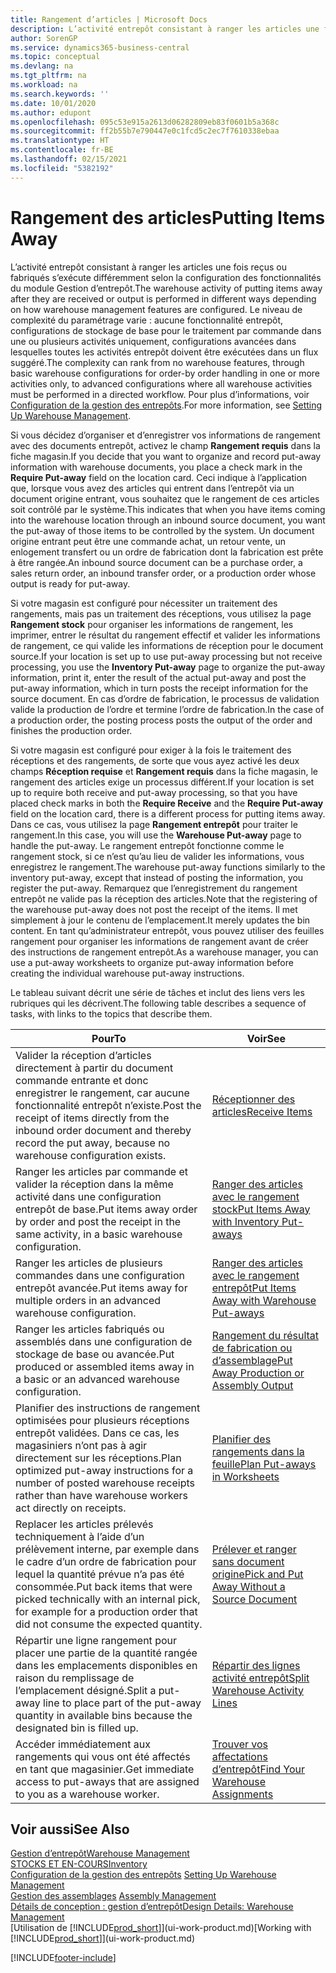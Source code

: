 ```yaml
---
title: Rangement d’articles | Microsoft Docs
description: L’activité entrepôt consistant à ranger les articles une fois reçus ou fabriqués s’exécute différemment selon la configuration des fonctionnalités du module Gestion d’entrepôt.
author: SorenGP
ms.service: dynamics365-business-central
ms.topic: conceptual
ms.devlang: na
ms.tgt_pltfrm: na
ms.workload: na
ms.search.keywords: ''
ms.date: 10/01/2020
ms.author: edupont
ms.openlocfilehash: 095c53e915a2613d06282809eb83f0601b5a368c
ms.sourcegitcommit: ff2b55b7e790447e0c1fcd5c2ec7f7610338ebaa
ms.translationtype: HT
ms.contentlocale: fr-BE
ms.lasthandoff: 02/15/2021
ms.locfileid: "5382192"
---
```

# <a name="putting-items-away"></a><span data-ttu-id="d9cf3-103">Rangement des articles</span><span class="sxs-lookup"><span data-stu-id="d9cf3-103">Putting Items Away</span></span>
<span data-ttu-id="d9cf3-104">L’activité entrepôt consistant à ranger les articles une fois reçus ou fabriqués s’exécute différemment selon la configuration des fonctionnalités du module Gestion d’entrepôt.</span><span class="sxs-lookup"><span data-stu-id="d9cf3-104">The warehouse activity of putting items away after they are received or output is performed in different ways depending on how warehouse management features are configured.</span></span> <span data-ttu-id="d9cf3-105">Le niveau de complexité du paramétrage varie : aucune fonctionnalité entrepôt, configurations de stockage de base pour le traitement par commande dans une ou plusieurs activités uniquement, configurations avancées dans lesquelles toutes les activités entrepôt doivent être exécutées dans un flux suggéré.</span><span class="sxs-lookup"><span data-stu-id="d9cf3-105">The complexity can rank from no warehouse features, through basic warehouse configurations for order-by order handling in one or more activities only, to advanced configurations where all warehouse activities must be performed in a directed workflow.</span></span> <span data-ttu-id="d9cf3-106">Pour plus d’informations, voir [Configuration de la gestion des entrepôts](warehouse-setup-warehouse.md).</span><span class="sxs-lookup"><span data-stu-id="d9cf3-106">For more information, see [Setting Up Warehouse Management](warehouse-setup-warehouse.md).</span></span>

<span data-ttu-id="d9cf3-107">Si vous décidez d’organiser et d’enregistrer vos informations de rangement avec des documents entrepôt, activez le champ **Rangement requis** dans la fiche magasin.</span><span class="sxs-lookup"><span data-stu-id="d9cf3-107">If you decide that you want to organize and record put-away information with warehouse documents, you place a check mark in the **Require Put-away** field on the location card.</span></span> <span data-ttu-id="d9cf3-108">Ceci indique à l’application que, lorsque vous avez des articles qui entrent dans l’entrepôt via un document origine entrant, vous souhaitez que le rangement de ces articles soit contrôlé par le système.</span><span class="sxs-lookup"><span data-stu-id="d9cf3-108">This indicates that when you have items coming into the warehouse location through an inbound source document, you want the put-away of those items to be controlled by the system.</span></span> <span data-ttu-id="d9cf3-109">Un document origine entrant peut être une commande achat, un retour vente, un enlogement transfert ou un ordre de fabrication dont la fabrication est prête à être rangée.</span><span class="sxs-lookup"><span data-stu-id="d9cf3-109">An inbound source document can be a purchase order, a sales return order, an inbound transfer order, or a production order whose output is ready for put-away.</span></span>  

<span data-ttu-id="d9cf3-110">Si votre magasin est configuré pour nécessiter un traitement des rangements, mais pas un traitement des réceptions, vous utilisez la page **Rangement stock** pour organiser les informations de rangement, les imprimer, entrer le résultat du rangement effectif et valider les informations de rangement, ce qui valide les informations de réception pour le document source.</span><span class="sxs-lookup"><span data-stu-id="d9cf3-110">If your location is set up to use put-away processing but not receive processing, you use the **Inventory Put-away** page to organize the put-away information, print it, enter the result of the actual put-away and post the put-away information, which in turn posts the receipt information for the source document.</span></span> <span data-ttu-id="d9cf3-111">En cas d’ordre de fabrication, le processus de validation valide la production de l’ordre et termine l’ordre de fabrication.</span><span class="sxs-lookup"><span data-stu-id="d9cf3-111">In the case of a production order, the posting process posts the output of the order and finishes the production order.</span></span>

<span data-ttu-id="d9cf3-112">Si votre magasin est configuré pour exiger à la fois le traitement des réceptions et des rangements, de sorte que vous ayez activé les deux champs **Réception requise** et **Rangement requis** dans la fiche magasin, le rangement des articles exige un processus différent.</span><span class="sxs-lookup"><span data-stu-id="d9cf3-112">If your location is set up to require both receive and put-away processing, so that you have placed check marks in both the **Require Receive** and the **Require Put-away** field on the location card, there is a different process for putting items away.</span></span> <span data-ttu-id="d9cf3-113">Dans ce cas, vous utilisez la page **Rangement entrepôt** pour traiter le rangement.</span><span class="sxs-lookup"><span data-stu-id="d9cf3-113">In this case, you will use the **Warehouse Put-away** page to handle the put-away.</span></span> <span data-ttu-id="d9cf3-114">Le rangement entrepôt fonctionne comme le rangement stock, si ce n’est qu’au lieu de valider les informations, vous enregistrez le rangement.</span><span class="sxs-lookup"><span data-stu-id="d9cf3-114">The warehouse put-away functions similarly to the inventory put-away, except that instead of posting the information, you register the put-away.</span></span> <span data-ttu-id="d9cf3-115">Remarquez que l’enregistrement du rangement entrepôt ne valide pas la réception des articles.</span><span class="sxs-lookup"><span data-stu-id="d9cf3-115">Note that the registering of the warehouse put-away does not post the receipt of the items.</span></span> <span data-ttu-id="d9cf3-116">Il met simplement à jour le contenu de l’emplacement.</span><span class="sxs-lookup"><span data-stu-id="d9cf3-116">It merely updates the bin content.</span></span> <span data-ttu-id="d9cf3-117">En tant qu’administrateur entrepôt, vous pouvez utiliser des feuilles rangement pour organiser les informations de rangement avant de créer des instructions de rangement entrepôt.</span><span class="sxs-lookup"><span data-stu-id="d9cf3-117">As a warehouse manager, you can use a put-away worksheets to organize put-away information before creating the individual warehouse put-away instructions.</span></span>

<span data-ttu-id="d9cf3-118">Le tableau suivant décrit une série de tâches et inclut des liens vers les rubriques qui les décrivent.</span><span class="sxs-lookup"><span data-stu-id="d9cf3-118">The following table describes a sequence of tasks, with links to the topics that describe them.</span></span>   

|<span data-ttu-id="d9cf3-119">**Pour**</span><span class="sxs-lookup"><span data-stu-id="d9cf3-119">**To**</span></span>|<span data-ttu-id="d9cf3-120">**Voir**</span><span class="sxs-lookup"><span data-stu-id="d9cf3-120">**See**</span></span>|  
|------------|-------------|  
|<span data-ttu-id="d9cf3-121">Valider la réception d’articles directement à partir du document commande entrante et donc enregistrer le rangement, car aucune fonctionnalité entrepôt n’existe.</span><span class="sxs-lookup"><span data-stu-id="d9cf3-121">Post the receipt of items directly from the inbound order document and thereby record the put away, because no warehouse configuration exists.</span></span>|[<span data-ttu-id="d9cf3-122">Réceptionner des articles</span><span class="sxs-lookup"><span data-stu-id="d9cf3-122">Receive Items</span></span>](warehouse-how-receive-items.md)|  
|<span data-ttu-id="d9cf3-123">Ranger les articles par commande et valider la réception dans la même activité dans une configuration entrepôt de base.</span><span class="sxs-lookup"><span data-stu-id="d9cf3-123">Put items away order by order and post the receipt in the same activity, in a basic warehouse configuration.</span></span>|[<span data-ttu-id="d9cf3-124">Ranger des articles avec le rangement stock</span><span class="sxs-lookup"><span data-stu-id="d9cf3-124">Put Items Away with Inventory Put-aways</span></span>](warehouse-how-to-put-items-away-with-inventory-put-aways.md)|  
|<span data-ttu-id="d9cf3-125">Ranger les articles de plusieurs commandes dans une configuration entrepôt avancée.</span><span class="sxs-lookup"><span data-stu-id="d9cf3-125">Put items away for multiple orders in an advanced warehouse configuration.</span></span>|[<span data-ttu-id="d9cf3-126">Ranger des articles avec le rangement entrepôt</span><span class="sxs-lookup"><span data-stu-id="d9cf3-126">Put Items Away with Warehouse Put-aways</span></span>](warehouse-how-to-put-items-away-with-warehouse-put-aways.md)|  
|<span data-ttu-id="d9cf3-127">Ranger les articles fabriqués ou assemblés dans une configuration de stockage de base ou avancée.</span><span class="sxs-lookup"><span data-stu-id="d9cf3-127">Put produced or assembled items away in a basic or an advanced warehouse configuration.</span></span>|[<span data-ttu-id="d9cf3-128">Rangement du résultat de fabrication ou d’assemblage</span><span class="sxs-lookup"><span data-stu-id="d9cf3-128">Put Away Production or Assembly Output</span></span>](warehouse-how-to-put-away-production-output.md)|
|<span data-ttu-id="d9cf3-129">Planifier des instructions de rangement optimisées pour plusieurs réceptions entrepôt validées. Dans ce cas, les magasiniers n’ont pas à agir directement sur les réceptions.</span><span class="sxs-lookup"><span data-stu-id="d9cf3-129">Plan optimized put-away instructions for a number of posted warehouse receipts rather than have warehouse workers act directly on receipts.</span></span>|[<span data-ttu-id="d9cf3-130">Planifier des rangements dans la feuille</span><span class="sxs-lookup"><span data-stu-id="d9cf3-130">Plan Put-aways in Worksheets</span></span>](warehouse-how-to-plan-put-aways-in-worksheets.md)|  
|<span data-ttu-id="d9cf3-131">Replacer les articles prélevés techniquement à l’aide d’un prélèvement interne, par exemple dans le cadre d’un ordre de fabrication pour lequel la quantité prévue n’a pas été consommée.</span><span class="sxs-lookup"><span data-stu-id="d9cf3-131">Put back items that were picked technically with an internal pick, for example for a production order that did not consume the expected quantity.</span></span>|[<span data-ttu-id="d9cf3-132">Prélever et ranger sans document origine</span><span class="sxs-lookup"><span data-stu-id="d9cf3-132">Pick and Put Away Without a Source Document</span></span>](warehouse-how-to-create-put-aways-from-internal-put-aways.md)|
|<span data-ttu-id="d9cf3-133">Répartir une ligne rangement pour placer une partie de la quantité rangée dans les emplacements disponibles en raison du remplissage de l’emplacement désigné.</span><span class="sxs-lookup"><span data-stu-id="d9cf3-133">Split a put-away line to place part of the put-away quantity in available bins because the designated bin is filled up.</span></span>|[<span data-ttu-id="d9cf3-134">Répartir des lignes activité entrepôt</span><span class="sxs-lookup"><span data-stu-id="d9cf3-134">Split Warehouse Activity Lines</span></span>](warehouse-how-to-split-warehouse-activity-lines.md)|
|<span data-ttu-id="d9cf3-135">Accéder immédiatement aux rangements qui vous ont été affectés en tant que magasinier.</span><span class="sxs-lookup"><span data-stu-id="d9cf3-135">Get immediate access to put-aways that are assigned to you as a warehouse worker.</span></span>|[<span data-ttu-id="d9cf3-136">Trouver vos affectations d’entrepôt</span><span class="sxs-lookup"><span data-stu-id="d9cf3-136">Find Your Warehouse Assignments</span></span>](warehouse-how-to-find-your-warehouse-assignments.md)|    

## <a name="see-also"></a><span data-ttu-id="d9cf3-137">Voir aussi</span><span class="sxs-lookup"><span data-stu-id="d9cf3-137">See Also</span></span>  
[<span data-ttu-id="d9cf3-138">Gestion d’entrepôt</span><span class="sxs-lookup"><span data-stu-id="d9cf3-138">Warehouse Management</span></span>](warehouse-manage-warehouse.md)  
[<span data-ttu-id="d9cf3-139">STOCKS ET EN-COURS</span><span class="sxs-lookup"><span data-stu-id="d9cf3-139">Inventory</span></span>](inventory-manage-inventory.md)  
<span data-ttu-id="d9cf3-140">[Configuration de la gestion des entrepôts](warehouse-setup-warehouse.md)   </span><span class="sxs-lookup"><span data-stu-id="d9cf3-140">[Setting Up Warehouse Management](warehouse-setup-warehouse.md)   </span></span>  
<span data-ttu-id="d9cf3-141">[Gestion des assemblages](assembly-assemble-items.md)  </span><span class="sxs-lookup"><span data-stu-id="d9cf3-141">[Assembly Management](assembly-assemble-items.md)  </span></span>  
[<span data-ttu-id="d9cf3-142">Détails de conception : gestion d’entrepôt</span><span class="sxs-lookup"><span data-stu-id="d9cf3-142">Design Details: Warehouse Management</span></span>](design-details-warehouse-management.md)  
<span data-ttu-id="d9cf3-143">[Utilisation de [!INCLUDE[prod_short](includes/prod_short.md)]](ui-work-product.md)</span><span class="sxs-lookup"><span data-stu-id="d9cf3-143">[Working with [!INCLUDE[prod_short](includes/prod_short.md)]](ui-work-product.md)</span></span>  


[!INCLUDE[footer-include](includes/footer-banner.md)]